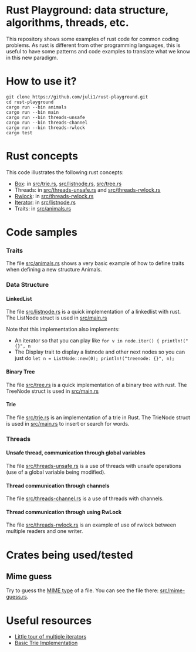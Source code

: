 # Rust Playground: data structure, algorithms, threads, etc.

This repository shows some examples of rust code for common coding
problems. As rust is different from other programming languages,
this is useful to have some patterns and code examples to translate
what we know in this new paradigm.

# How to use it?
```
git clone https://github.com/juli1/rust-playground.git
cd rust-playground
cargo run --bin animals
cargo run --bin main
cargo run --bin threads-unsafe
cargo run --bin threads-channel
cargo run --bin threads-rwlock
cargo test
```

# Rust concepts
This code illustrates the following rust concepts:
 * [Box](https://doc.rust-lang.org/std/boxed/struct.Box.html): in [src/trie.rs](src/trie.rs), [src/listnode.rs](src/listnode.rs), [src/tree.rs](src/tree.rs)
 * Threads: in [src/threads-unsafe.rs](src/threads-unsafe.rs) and
	[src/threads-rwlock.rs](src/threads-rwlock.rs)
 * [Rwlock](https://doc.rust-lang.org/std/sync/struct.RwLock.html): in
	[src/threads-rwlock.rs](src/threads-rwlock.rs)
 * [Iterator](https://rustbyexample.com/trait/iter.html): in
	[src/listnode.rs](src/listnode.rs)
 * Traits: in [src/animals.rs](src/animals.rs)


#  Code samples

### Traits
The file [src/animals.rs](src/animals.rs)
shows a very basic example of how to define traits
when defining a new structure Animals.


### Data Structure

#### LinkedList

The file [src/listnode.rs](src/listnode.rs) 
is a quick implementation of a linkedlist with rust.
The ListNode struct is used in [src/main.rs](src/main.rs) 

Note that this implementation also implements:
 * An iterator so that you can play like ```for v in node.iter() { println!("{}", n```
 * The Display trait to display a listnode and other next nodes so you can just
	do ```let n = ListNode::new(0); println!("treenode: {}", n);```

#### Binary Tree
The file [src/tree.rs](src/tree.rs) 
is a quick implementation of a binary tree with rust.
The TreeNode struct is used in [src/main.rs](src/main.rs) 

#### Trie
The file [src/trie.rs](src/trie.rs) is an implementation
of a trie in Rust. The TrieNode struct is used
in [src/main.rs](src/main.rs) to insert or search for words.

### Threads

#### Unsafe thread, communication through global variables
The file [src/threads-unsafe.rs](src/threads-unsafe.rs)
is a use of threads with unsafe operations (use of a global 
variable being modified).


#### Thread communication through channels
The file [src/threads-channel.rs](src/threads-channel.rs)
is a use of threads with channels.


#### Thread communication through using RwLock
The file [src/threads-rwlock.rs](src/threads-rwlock.rs)
is an example of use of rwlock between multiple readers
and one writer.

# Crates being used/tested

## Mime guess
Try to guess the [MIME type](https://en.wikipedia.org/wiki/MIME) of a file.
You can see the file there: [src/mime-guess.rs](src/mime-guess.rs).

# Useful resources
 * [Little tour of multiple iterators](https://blog.guillaume-gomez.fr/articles/2017-03-09+Little+tour+of+multiple+iterators+implementation+in+Rust)
 * [Basic Trie Implementation](https://users.rust-lang.org/t/implementing-a-very-basic-trie/10788/2)
